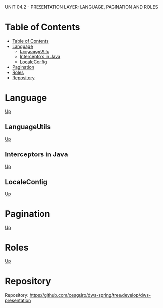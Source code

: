 UNIT 04.2 - PRESENTATION LAYER: LANGUAGE, PAGINATION AND ROLES

# Table of Contents
- [Table of Contents](#table-of-contents)
- [Language](#language)
  - [LanguageUtils](#languageutils)
  - [Interceptors in Java](#interceptors-in-java)
  - [LocaleConfig](#localeconfig)
- [Pagination](#pagination)
- [Roles](#roles)
- [Repository](#repository)

# Language
[Up](#table-of-contents)

## LanguageUtils
[Up](#table-of-contents)

## Interceptors in Java
[Up](#table-of-contents)

## LocaleConfig
[Up](#table-of-contents)

# Pagination
[Up](#table-of-contents)

# Roles
[Up](#table-of-contents)

# Repository

Repository: https://github.com/cesguiro/dws-spring/tree/develop/dws-presentation
